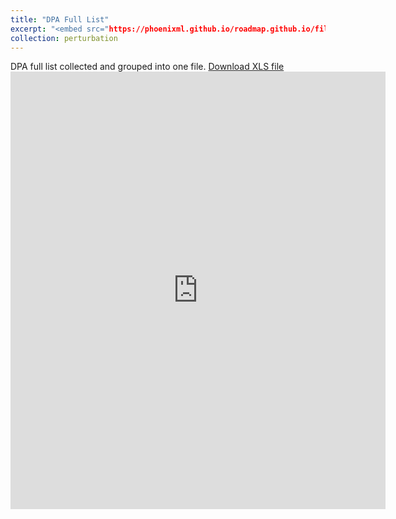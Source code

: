 ```yaml
---
title: "DPA Full List"
excerpt: "<embed src="https://phoenixml.github.io/roadmap.github.io/files/DPA_Full_List.pdf" width="600" height="700" type="application/pdf" />"
collection: perturbation
---
```


DPA full list collected and grouped into one file. 
[Download XLS file](https://github.com/phoenixml/roadmap.github.io/blob/master/files/DPA_Full_List.xlsx?raw=true)
<embed src="https://phoenixml.github.io/roadmap.github.io/files/DPA_Full_List.pdf" width="600" height="700" type="application/pdf" />
